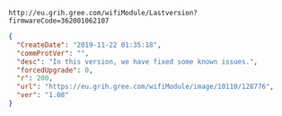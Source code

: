 `http://eu.grih.gree.com/wifiModule/Lastversion?firmwareCode=362001062107`

```json
{
  "CreateDate": "2019-11-22 01:35:18",
  "commProtVer": "",
  "desc": "In this version, we have fixed some known issues.",
  "forcedUpgrade": 0,
  "r": 200,
  "url": "https://eu.grih.gree.com/wifiModule/image/10110/128776",
  "ver": "1.08"
}
```